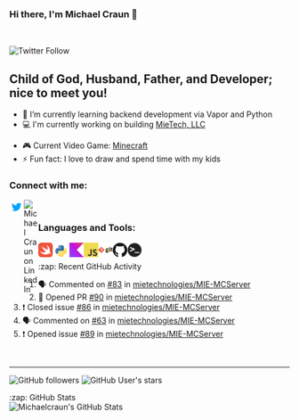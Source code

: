 ### Hi there, I'm Michael Craun 👋 

<br />

![Twitter Follow](https://img.shields.io/twitter/follow/opkurix?style=social)

## Child of God, Husband, Father, and Developer; nice to meet you!

- 🌱 I’m currently learning backend development via Vapor and Python
- 💻 I'm currently working on building [MieTech, LLC](https://github.com/mietechnologies)
<!-- - 🥅 2022 Goals: Launch a SwiftUI version of [NPCGen5e](https://apps.apple.com/us/app/npcgen5e/id1268363893) and build a company-->
- 🎮 Current Video Game: [Minecraft](https://minecraft.net)
- ⚡ Fun fact: I love to draw and spend time with my kids

### Connect with me:

[<img align="left" alt="Michael Craun on Twitter" width="26px" src="https://raw.githubusercontent.com/github/explore/80688e429a7d4ef2fca1e82350fe8e3517d3494d/topics/twitter/twitter.png" />][twitter]
[<img align="left" alt="Michael Craun on LinkedIn" width="26px" src="https://cdn.jsdelivr.net/npm/simple-icons@v3/icons/linkedin.svg" />][linkedin]

<br />

### Languages and Tools:

[<img align="left" alt="Swift" width="26px" src="https://raw.githubusercontent.com/github/explore/80688e429a7d4ef2fca1e82350fe8e3517d3494d/topics/swift/swift.png" />][swift]
[<img align="left" alt="Python" width="30px" src="https://raw.githubusercontent.com/github/explore/80688e429a7d4ef2fca1e82350fe8e3517d3494d/topics/python/python.png" />][python]
[<img align="left" alt="Kotlin" width="26px" src="https://raw.githubusercontent.com/github/explore/80688e429a7d4ef2fca1e82350fe8e3517d3494d/topics/kotlin/kotlin.png" />][kotlin]
[<img align="left" alt="JavaScript" width="26px" src="https://raw.githubusercontent.com/github/explore/80688e429a7d4ef2fca1e82350fe8e3517d3494d/topics/javascript/javascript.png" />][javascript]
[<img align="left" alt="Git" width="26px" src="https://raw.githubusercontent.com/github/explore/80688e429a7d4ef2fca1e82350fe8e3517d3494d/topics/git/git.png" />]([])
[<img align="left" alt="GitHub" width="26px" src="https://raw.githubusercontent.com/github/explore/78df643247d429f6cc873026c0622819ad797942/topics/github/github.png" />][github]
[<img align="left" alt="Terminal" width="26px" src="https://raw.githubusercontent.com/github/explore/80688e429a7d4ef2fca1e82350fe8e3517d3494d/topics/terminal/terminal.png" />][terminal]

<br />
<br />

<summary>:zap: Recent GitHub Activity</summary>
  
<!--START_SECTION:activity-->
1. 🗣 Commented on [#83](https://github.com/mietechnologies/MIE-MCServer/issues/83) in [mietechnologies/MIE-MCServer](https://github.com/mietechnologies/MIE-MCServer)
2. 💪 Opened PR [#90](https://github.com/mietechnologies/MIE-MCServer/pull/90) in [mietechnologies/MIE-MCServer](https://github.com/mietechnologies/MIE-MCServer)
3. ❗️ Closed issue [#86](https://github.com/mietechnologies/MIE-MCServer/issues/86) in [mietechnologies/MIE-MCServer](https://github.com/mietechnologies/MIE-MCServer)
4. 🗣 Commented on [#63](https://github.com/mietechnologies/MIE-MCServer/issues/63) in [mietechnologies/MIE-MCServer](https://github.com/mietechnologies/MIE-MCServer)
5. ❗️ Opened issue [#89](https://github.com/mietechnologies/MIE-MCServer/issues/89) in [mietechnologies/MIE-MCServer](https://github.com/mietechnologies/MIE-MCServer)
<!--END_SECTION:activity-->
  
<br />

---
  
![GitHub followers](https://img.shields.io/github/followers/Michaelcraun?style=social)
![GitHub User's stars](https://img.shields.io/github/stars/Michaelcraun?style=social)
  
<summary>:zap: GitHub Stats</summary>

<img align="left" alt="Michaelcraun's GitHub Stats" src="https://github-readme-stats-8frbydxfs-michaelcraun.vercel.app/api?username=Michaelcraun" />

[twitter]: https://twitter.com/opkurix
[linkedin]: https://linkedin.com/in/michael-craun
[swift]: https://developer.apple.com/swift/
[python]: https://www.python.org
[kotlin]: https://kotlinlang.org
[javascript]: https://www.javascript.com
[github]: https://github.com/
[terminal]: https://en.wikipedia.org/wiki/Terminal_(macOS)
